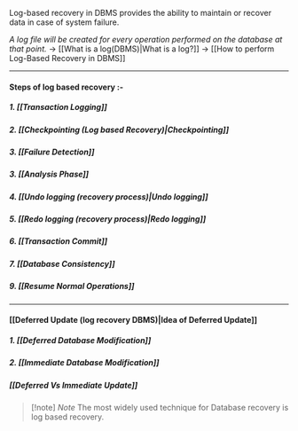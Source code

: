 Log-based recovery in DBMS provides the ability to maintain or recover data in case of system failure.

*A log file will be created for every operation performed on the database at that point.*
	-> [[What is a log(DBMS)|What is a log?]]
	-> [[How to perform Log-Based Recovery in DBMS]]

---
#### Steps of log based recovery :-
##### 1. [[Transaction Logging]]
##### 2. [[Checkpointing (Log based Recovery)|Checkpointing]]
##### 3. [[Failure Detection]]
##### 3. [[Analysis Phase]]
##### 4. [[Undo logging (recovery process)|Undo logging]]
##### 5. [[Redo logging (recovery process)|Redo logging]]
##### 6. [[Transaction Commit]]
##### 7. [[Database Consistency]]
##### 9. [[Resume Normal Operations]] 
--- 
#### [[Deferred Update (log recovery DBMS)|Idea of Deferred Update]]
##### 1. [[Deferred Database Modification]]
##### 2. [[Immediate Database Modification]]
##### [[Deferred Vs Immediate Update]] 


>[!note] *Note*
>The most widely used technique for Database recovery is log based recovery.


